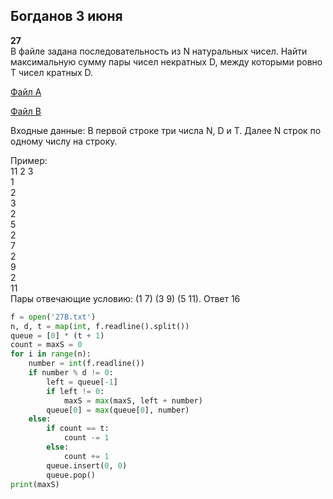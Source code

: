 ## Богданов 3 июня

**27**  
В файле задана последовательность из N натуральных чисел. Найти максимальную сумму пары чисел некратных D, между которыми ровно T чисел кратных D. 

<a href="/kompege/bogdanov/03.06/27_A.txt" download>Файл A</a>

<a href="/kompege/bogdanov/03.06/27_B.txt" download>Файл B</a>

Входные данные: В первой строке три числа N, D и T. Далее N строк по одному числу на строку.

Пример:  
11 2 3  
1  
2  
3  
2  
5  
2  
7  
2  
9  
2  
11  
Пары отвечающие условию: (1 7) (3 9) (5 11). Ответ 16

```python
f = open('27B.txt')
n, d, t = map(int, f.readline().split())
queue = [0] * (t + 1)
count = maxS = 0
for i in range(n):
    number = int(f.readline())
    if number % d != 0:
        left = queue[-1]
        if left != 0:
            maxS = max(maxS, left + number)
        queue[0] = max(queue[0], number)
    else:
        if count == t:
            count -= 1
        else:
            count += 1
        queue.insert(0, 0)
        queue.pop()
print(maxS)
```

